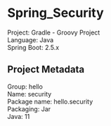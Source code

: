 # Spring_Security

Project: Gradle - Groovy Project <br>
Language: Java <br>
Spring Boot: 2.5.x <br>

## Project Metadata
Group: hello <br>
Name: security <br>
Package name: hello.security <br>
Packaging: Jar <br>
Java: 11 <br>
